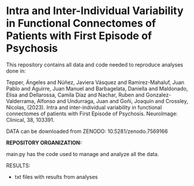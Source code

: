 # Intra and Inter-Individual Variability in Functional Connectomes of Patients with First Episode of Psychosis


This repository contains all data and code needed to reproduce analyses done in: 

Tepper, Ángeles and Núñez, Javiera Vásquez and Ramirez-Mahaluf, Juan Pablo and Aguirre, Juan Manuel and Barbagelata, Daniella and Maldonado, Elisa and Dellarossa, Camila Díaz and Nachar, Ruben and Gonzalez-Valderrama, Alfonso and Undurraga, Juan and Goñi, Joaquín and Crossley, Nicolas, (2023). Intra and inter-individual variability in functional connectomes of patients with First Episode of Psychosis. NeuroImage: Clinical, 38, 103391.

DATA can be downloaded from ZENODO: 10.5281/zenodo.7569166

**REPOSITORY ORGANIZATION:**

main.py has the code used to manage and analyze all the data.
 
 RESULTS:
 - txt files with results from analyses
